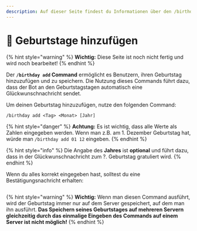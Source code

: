 ```yaml
---
description: Auf dieser Seite findest du Informationen über den /birthday add Command.
---
```


# 🎂 Geburtstage hinzufügen

{% hint style="warning" %}
**Wichtig:** Diese Seite ist noch nicht fertig und wird noch bearbeitet!
{% endhint %}

Der **`/birthday add` Command** ermöglicht es Benutzern, ihren Geburtstag hinzuzufügen und zu speichern. Die Nutzung dieses Commands führt dazu, dass der Bot an den Geburtstagstagen automatisch eine Glückwunschnachricht sendet.

Um deinen Geburtstag hinzuzufügen, nutze den folgenden Command:

```
/birthday add <Tag> <Monat> [Jahr]
```

{% hint style="danger" %}
**Achtung:** Es ist wichtig, dass alle Werte als Zahlen eingegeben werden. Wenn man z.B. am 1. Dezember Geburtstag hat, würde man `/birthday add 01 12` eingeben.
{% endhint %}

{% hint style="info" %}
Die Angabe des **Jahres** ist **optional** und führt dazu, dass in der Glückwunschnachricht zum ?. Geburtstag gratuliert wird.
{% endhint %}

Wenn du alles korrekt eingegeben hast, solltest du eine Bestätigungsnachricht erhalten:

<figure><img src="https://img.arion2000.xyz/r/LN0OGrTJcf.png" alt=""><figcaption></figcaption></figure>

{% hint style="warning" %}
**Wichtig:** Wenn man diesen Command ausführt, wird der Geburtstag immer nur auf dem Server gespeichert, auf dem man ihn ausführt. **Das Speichern seines Geburtstages auf mehreren Servern gleichzeitig durch das einmalige Eingeben des Commands auf einem Server ist nicht möglich!**
{% endhint %}
